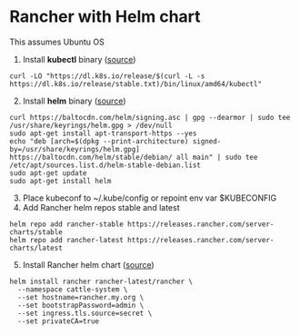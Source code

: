 # Rancher with Helm chart
This assumes Ubuntu OS

1. Install **kubectl** binary ([source](https://kubernetes.io/docs/tasks/tools/install-kubectl-linux/))
```
curl -LO "https://dl.k8s.io/release/$(curl -L -s https://dl.k8s.io/release/stable.txt)/bin/linux/amd64/kubectl"
```
2. Install **helm** binary ([source](https://helm.sh/docs/intro/install/))
```
curl https://baltocdn.com/helm/signing.asc | gpg --dearmor | sudo tee /usr/share/keyrings/helm.gpg > /dev/null
sudo apt-get install apt-transport-https --yes
echo "deb [arch=$(dpkg --print-architecture) signed-by=/usr/share/keyrings/helm.gpg] https://baltocdn.com/helm/stable/debian/ all main" | sudo tee /etc/apt/sources.list.d/helm-stable-debian.list
sudo apt-get update
sudo apt-get install helm
```
3. Place kubeconf to ~/.kube/config or repoint env var $KUBECONFIG
4. Add Rancher helm repos stable and latest
```
helm repo add rancher-stable https://releases.rancher.com/server-charts/stable
helm repo add rancher-latest https://releases.rancher.com/server-charts/latest
```

5. Install Rancher helm chart ([source](https://ranchermanager.docs.rancher.com/getting-started/installation-and-upgrade/install-upgrade-on-a-kubernetes-cluster))
```
helm install rancher rancher-latest/rancher \
  --namespace cattle-system \
  --set hostname=rancher.my.org \
  --set bootstrapPassword=admin \
  --set ingress.tls.source=secret \
  --set privateCA=true
```

